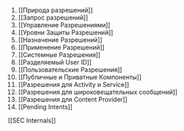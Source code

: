 1. [[Природа разрешений]]
2. [[Запрос разрешений]]
3. [[Управление Разрешениями]]
4. [[Уровни Защиты Разрешений]]
5. [[Назначение Разрешений]]
6. [[Применение Разрешений]]
7. [[Системные Разрешения]]
8. [[Разделяемый User ID]]
9. [[Пользовательские Разрешения]]
10. [[Публичные и Приватные Компоненты]]
11. [[Разрешения для Activity и Service]]
12. [[Разрешения для широковещательных сообщений]]
13. [[Разрешения для Content Provider]]
14. [[Pending Intents]] 


[[SEC Internals]]
